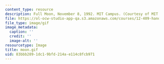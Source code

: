 ```yaml
---
content_type: resource
description: Full Moon, November 8, 1992. MIT Campus. (Courtesy of MIT.)
file: https://ol-ocw-studio-app-qa.s3.amazonaws.com/courses/12-409-hands-on-astronomy-observing-stars-and-planets-spring-2002/83bbb2891dc19bfd214ae114c8fcb971_moon.gif
file_type: image/gif
image_metadata:
  caption: ''
  credit: ''
  image-alt: ''
resourcetype: Image
title: moon.gif
uid: 83bbb289-1dc1-9bfd-214a-e114c8fcb971
---
```

